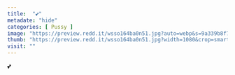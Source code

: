 ```yaml
---
title:  "💕"
metadate: "hide"
categories: [ Pussy ]
image: "https://preview.redd.it/wsso164ba0n51.jpg?auto=webp&s=9a339b8f78c08f48a8f47dcd3e9541f4aedd01f0"
thumb: "https://preview.redd.it/wsso164ba0n51.jpg?width=1080&crop=smart&auto=webp&s=2d9cba3883db9896fba9cac7453af07d1c82c5f4"
visit: ""
---
```

💕
